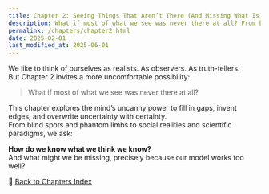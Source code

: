 ```yaml
---
title: Chapter 2: Seeing Things That Aren’t There (And Missing What Is)
description: What if most of what we see was never there at all? From blind spots to social realities, this chapter explores how the mind invents edges, fills in gaps, and mistakes certainty for truth.
permalink: /chapters/chapter2.html
date: 2025-02-01
last_modified_at: 2025-06-01
---
```


We like to think of ourselves as realists. As observers. As truth-tellers.  
But Chapter 2 invites a more uncomfortable possibility:

> What if most of what we see was never there at all?

This chapter explores the mind’s uncanny power to fill in gaps, invent edges, and overwrite uncertainty with certainty.  
From blind spots and phantom limbs to social realities and scientific paradigms, we ask:

**How do we know what we think we know?**  
And what might we be missing, precisely because our model works too well?

🔗 [Back to Chapters Index](index.html)
